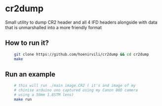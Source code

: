 # cr2dump

Small utility to dump CR2 header and all 4 IFD headers alongside with data that is unmarshalled into a more friendly format

## How to run it?

```bash
    git clone https://github.com/hoenirvili/cr2dump && cd cr2dump 
    make
```

## Run an example

```bash
    # this will run ./main image.CR2 ( it's and image of my
    # chinise arduino uno captured using my Canon 80D camera
    # using a 50mm 1.8STM lens)
    make run

```
